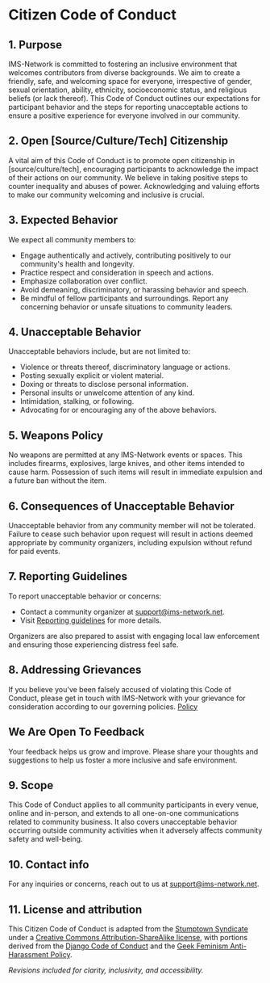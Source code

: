 # Citizen Code of Conduct

## 1. Purpose

IMS-Network is committed to fostering an inclusive environment that welcomes contributors from diverse backgrounds. We aim to create a friendly, safe, and welcoming space for everyone, irrespective of gender, sexual orientation, ability, ethnicity, socioeconomic status, and religious beliefs (or lack thereof). This Code of Conduct outlines our expectations for participant behavior and the steps for reporting unacceptable actions to ensure a positive experience for everyone involved in our community.

## 2. Open [Source/Culture/Tech] Citizenship

A vital aim of this Code of Conduct is to promote open citizenship in [source/culture/tech], encouraging participants to acknowledge the impact of their actions on our community. We believe in taking positive steps to counter inequality and abuses of power. Acknowledging and valuing efforts to make our community welcoming and inclusive is crucial.

## 3. Expected Behavior

We expect all community members to:

- Engage authentically and actively, contributing positively to our community's health and longevity.
- Practice respect and consideration in speech and actions.
- Emphasize collaboration over conflict.
- Avoid demeaning, discriminatory, or harassing behavior and speech.
- Be mindful of fellow participants and surroundings. Report any concerning behavior or unsafe situations to community leaders.

## 4. Unacceptable Behavior

Unacceptable behaviors include, but are not limited to:

- Violence or threats thereof, discriminatory language or actions.
- Posting sexually explicit or violent material.
- Doxing or threats to disclose personal information.
- Personal insults or unwelcome attention of any kind.
- Intimidation, stalking, or following.
- Advocating for or encouraging any of the above behaviors.

## 5. Weapons Policy

No weapons are permitted at any IMS-Network events or spaces. This includes firearms, explosives, large knives, and other items intended to cause harm. Possession of such items will result in immediate expulsion and a future ban without the item.

## 6. Consequences of Unacceptable Behavior

Unacceptable behavior from any community member will not be tolerated. Failure to cease such behavior upon request will result in actions deemed appropriate by community organizers, including expulsion without refund for paid events.

## 7. Reporting Guidelines

To report unacceptable behavior or concerns:

- Contact a community organizer at support@ims-network.net.
- Visit [Reporting guidelines](https://ims-network.org/contact.html) for more details.

Organizers are also prepared to assist with engaging local law enforcement and ensuring those experiencing distress feel safe.

## 8. Addressing Grievances

If you believe you've been falsely accused of violating this Code of Conduct, please get in touch with IMS-Network with your grievance for consideration according to our governing policies. [Policy](https://legal.ims-network.net)

## We Are Open To Feedback

Your feedback helps us grow and improve. Please share your thoughts and suggestions to help us foster a more inclusive and safe environment.

## 9. Scope

This Code of Conduct applies to all community participants in every venue, online and in-person, and extends to all one-on-one communications related to community business. It also covers unacceptable behavior occurring outside community activities when it adversely affects community safety and well-being.

## 10. Contact info

For any inquiries or concerns, reach out to us at support@ims-network.net.

## 11. License and attribution

This Citizen Code of Conduct is adapted from the [Stumptown Syndicate](http://stumptownsyndicate.org) under a [Creative Commons Attribution-ShareAlike license](http://creativecommons.org/licenses/by-sa/3.0/), with portions derived from the [Django Code of Conduct](https://www.djangoproject.com/conduct/) and the [Geek Feminism Anti-Harassment Policy](http://geekfeminism.wikia.com/wiki/Conference_anti-harassment/Policy).

_Revisions included for clarity, inclusivity, and accessibility._
